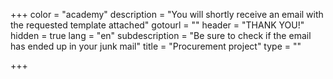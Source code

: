 +++
color = "academy"
description = "You will shortly receive an email with the requested template attached"
gotourl = ""
header = "THANK YOU!"
hidden = true
lang = "en"
subdescription = "Be sure to check if the email has ended up in your junk mail"
title = "Procurement project"
type = ""

+++
